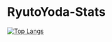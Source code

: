 # RyutoYoda-Stats

[![Top Langs](https://github-readme-stats.vercel.app/api/top-langs/?username=RyutoYoda&layout=compact)](https://github.com/anuraghazra/github-readme-stats)

